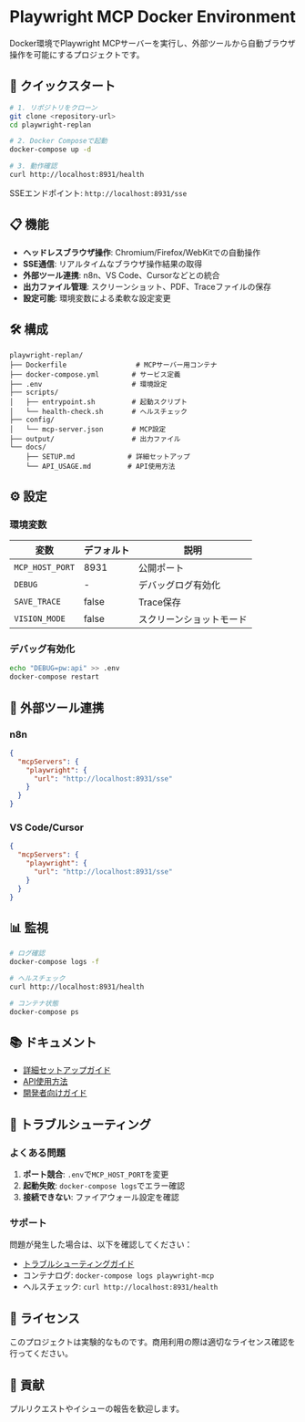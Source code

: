 # Playwright MCP Docker Environment

Docker環境でPlaywright MCPサーバーを実行し、外部ツールから自動ブラウザ操作を可能にするプロジェクトです。

## 🚀 クイックスタート

```bash
# 1. リポジトリをクローン
git clone <repository-url>
cd playwright-replan

# 2. Docker Composeで起動
docker-compose up -d

# 3. 動作確認
curl http://localhost:8931/health
```

SSEエンドポイント: `http://localhost:8931/sse`

## 📋 機能

- **ヘッドレスブラウザ操作**: Chromium/Firefox/WebKitでの自動操作
- **SSE通信**: リアルタイムなブラウザ操作結果の取得
- **外部ツール連携**: n8n、VS Code、Cursorなどとの統合
- **出力ファイル管理**: スクリーンショット、PDF、Traceファイルの保存
- **設定可能**: 環境変数による柔軟な設定変更

## 🛠️ 構成

```
playwright-replan/
├── Dockerfile                 # MCPサーバー用コンテナ
├── docker-compose.yml        # サービス定義
├── .env                      # 環境設定
├── scripts/
│   ├── entrypoint.sh         # 起動スクリプト
│   └── health-check.sh       # ヘルスチェック
├── config/
│   └── mcp-server.json       # MCP設定
├── output/                   # 出力ファイル
└── docs/
    ├── SETUP.md             # 詳細セットアップ
    └── API_USAGE.md         # API使用方法
```

## ⚙️ 設定

### 環境変数

| 変数 | デフォルト | 説明 |
|------|-----------|------|
| `MCP_HOST_PORT` | 8931 | 公開ポート |
| `DEBUG` | - | デバッグログ有効化 |
| `SAVE_TRACE` | false | Trace保存 |
| `VISION_MODE` | false | スクリーンショットモード |

### デバッグ有効化
```bash
echo "DEBUG=pw:api" >> .env
docker-compose restart
```

## 🔗 外部ツール連携

### n8n
```json
{
  "mcpServers": {
    "playwright": {
      "url": "http://localhost:8931/sse"
    }
  }
}
```

### VS Code/Cursor
```json
{
  "mcpServers": {
    "playwright": {
      "url": "http://localhost:8931/sse"
    }
  }
}
```

## 📊 監視

```bash
# ログ確認
docker-compose logs -f

# ヘルスチェック
curl http://localhost:8931/health

# コンテナ状態
docker-compose ps
```

## 📚 ドキュメント

- [詳細セットアップガイド](docs/SETUP.md)
- [API使用方法](docs/API_USAGE.md)
- [開発者向けガイド](CLAUDE.md)

## 🔧 トラブルシューティング

### よくある問題

1. **ポート競合**: `.env`で`MCP_HOST_PORT`を変更
2. **起動失敗**: `docker-compose logs`でエラー確認
3. **接続できない**: ファイアウォール設定を確認

### サポート

問題が発生した場合は、以下を確認してください：
- [トラブルシューティングガイド](docs/SETUP.md#トラブルシューティング)
- コンテナログ: `docker-compose logs playwright-mcp`
- ヘルスチェック: `curl http://localhost:8931/health`

## 📝 ライセンス

このプロジェクトは実験的なものです。商用利用の際は適切なライセンス確認を行ってください。

## 🤝 貢献

プルリクエストやイシューの報告を歓迎します。